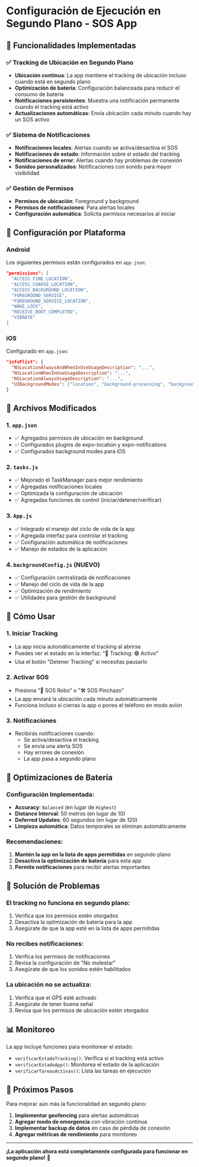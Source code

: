 # Configuración de Ejecución en Segundo Plano - SOS App

## 🚀 Funcionalidades Implementadas

### ✅ Tracking de Ubicación en Segundo Plano
- **Ubicación continua**: La app mantiene el tracking de ubicación incluso cuando está en segundo plano
- **Optimización de batería**: Configuración balanceada para reducir el consumo de batería
- **Notificaciones persistentes**: Muestra una notificación permanente cuando el tracking está activo
- **Actualizaciones automáticas**: Envía ubicación cada minuto cuando hay un SOS activo

### ✅ Sistema de Notificaciones
- **Notificaciones locales**: Alertas cuando se activa/desactiva el SOS
- **Notificaciones de estado**: Información sobre el estado del tracking
- **Notificaciones de error**: Alertas cuando hay problemas de conexión
- **Sonidos personalizados**: Notificaciones con sonido para mayor visibilidad

### ✅ Gestión de Permisos
- **Permisos de ubicación**: Foreground y background
- **Permisos de notificaciones**: Para alertas locales
- **Configuración automática**: Solicita permisos necesarios al iniciar

## 📱 Configuración por Plataforma

### Android
Los siguientes permisos están configurados en `app.json`:
```json
"permissions": [
  "ACCESS_FINE_LOCATION",
  "ACCESS_COARSE_LOCATION", 
  "ACCESS_BACKGROUND_LOCATION",
  "FOREGROUND_SERVICE",
  "FOREGROUND_SERVICE_LOCATION",
  "WAKE_LOCK",
  "RECEIVE_BOOT_COMPLETED",
  "VIBRATE"
]
```

### iOS
Configurado en `app.json`:
```json
"infoPlist": {
  "NSLocationAlwaysAndWhenInUseUsageDescription": "...",
  "NSLocationWhenInUseUsageDescription": "...",
  "NSLocationAlwaysUsageDescription": "...",
  "UIBackgroundModes": ["location", "background-processing", "background-fetch"]
}
```

## 🔧 Archivos Modificados

### 1. `app.json`
- ✅ Agregados permisos de ubicación en background
- ✅ Configurados plugins de expo-location y expo-notifications
- ✅ Configurados background modes para iOS

### 2. `tasks.js`
- ✅ Mejorado el TaskManager para mejor rendimiento
- ✅ Agregadas notificaciones locales
- ✅ Optimizada la configuración de ubicación
- ✅ Agregadas funciones de control (iniciar/detener/verificar)

### 3. `App.js`
- ✅ Integrado el manejo del ciclo de vida de la app
- ✅ Agregada interfaz para controlar el tracking
- ✅ Configuración automática de notificaciones
- ✅ Manejo de estados de la aplicación

### 4. `backgroundConfig.js` (NUEVO)
- ✅ Configuración centralizada de notificaciones
- ✅ Manejo del ciclo de vida de la app
- ✅ Optimización de rendimiento
- ✅ Utilidades para gestión de background

## 🎯 Cómo Usar

### 1. Iniciar Tracking
- La app inicia automáticamente el tracking al abrirse
- Puedes ver el estado en la interfaz: "📍 Tracking: 🟢 Activo"
- Usa el botón "Detener Tracking" si necesitas pausarlo

### 2. Activar SOS
- Presiona "🚨 SOS Robo" o "🛠️ SOS Pinchazo"
- La app enviará la ubicación cada minuto automáticamente
- Funciona incluso si cierras la app o pones el teléfono en modo avión

### 3. Notificaciones
- Recibirás notificaciones cuando:
  - Se activa/desactiva el tracking
  - Se envía una alerta SOS
  - Hay errores de conexión
  - La app pasa a segundo plano

## 🔋 Optimizaciones de Batería

### Configuración Implementada:
- **Accuracy**: `Balanced` (en lugar de `Highest`)
- **Distance Interval**: 50 metros (en lugar de 10)
- **Deferred Updates**: 60 segundos (en lugar de 120)
- **Limpieza automática**: Datos temporales se eliminan automáticamente

### Recomendaciones:
1. **Mantén la app en la lista de apps permitidas** en segundo plano
2. **Desactiva la optimización de batería** para esta app
3. **Permite notificaciones** para recibir alertas importantes

## 🚨 Solución de Problemas

### El tracking no funciona en segundo plano:
1. Verifica que los permisos estén otorgados
2. Desactiva la optimización de batería para la app
3. Asegúrate de que la app esté en la lista de apps permitidas

### No recibes notificaciones:
1. Verifica los permisos de notificaciones
2. Revisa la configuración de "No molestar"
3. Asegúrate de que los sonidos estén habilitados

### La ubicación no se actualiza:
1. Verifica que el GPS esté activado
2. Asegúrate de tener buena señal
3. Revisa que los permisos de ubicación estén otorgados

## 📊 Monitoreo

La app incluye funciones para monitorear el estado:
- `verificarEstadoTracking()`: Verifica si el tracking está activo
- `verificarEstadoApp()`: Monitorea el estado de la aplicación
- `verificarTareasActivas()`: Lista las tareas en ejecución

## 🔄 Próximos Pasos

Para mejorar aún más la funcionalidad en segundo plano:

1. **Implementar geofencing** para alertas automáticas
2. **Agregar modo de emergencia** con vibración continua
3. **Implementar backup de datos** en caso de pérdida de conexión
4. **Agregar métricas de rendimiento** para monitoreo

---

**¡La aplicación ahora está completamente configurada para funcionar en segundo plano!** 🎉

